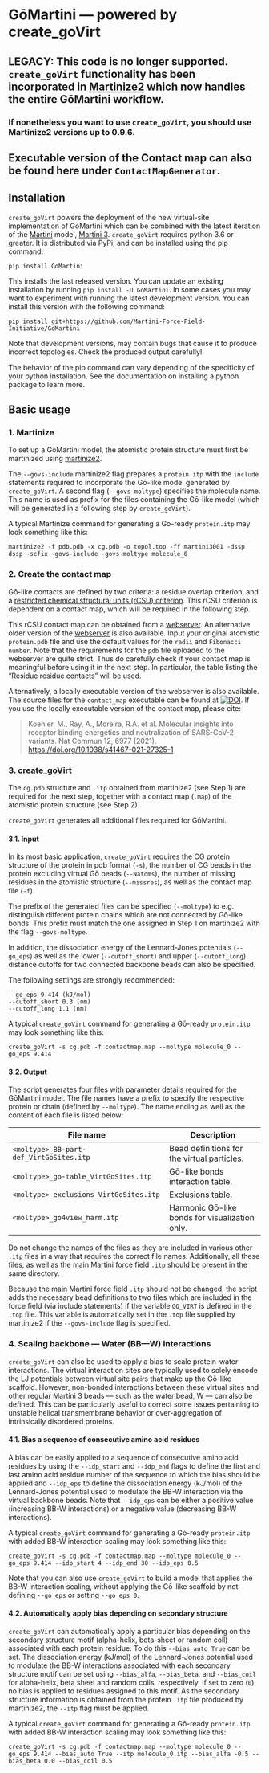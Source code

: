 # GōMartini — powered by create_goVirt

## LEGACY: This code is no longer supported. `create_goVirt` functionality has been incorporated in [Martinize2](https://github.com/marrink-lab/vermouth-martinize) which now handles the entire GōMartini workflow. 
### If nonetheless you want to use `create_goVirt`, you should use Martinize2 versions up to 0.9.6.

## Executable version of the Contact map can also be found here under `ContactMapGenerator`.
## Installation
`create_goVirt` powers the deployment of the new virtual-site implementation of GōMartini which can be combined with the latest iteration of the [Martini](http://cgmartini.nl/) model, [Martini 3](https://doi.org/10.1038/s41592-021-01098-3). 
`create_goVirt` requires python 3.6 or greater. It is distributed via PyPi, and can be installed using the pip command:
``````
pip install GoMartini
``````

This installs the last released version. You can update an existing installation by running `pip install -U GoMartini`. In some cases you may want to experiment with running the latest development version. You can install this version with the following command:
``````
pip install git+https://github.com/Martini-Force-Field-Initiative/GoMartini
``````

Note that development versions, may contain bugs that cause it to produce incorrect topologies. Check the produced output carefully!

The behavior of the pip command can vary depending of the specificity of your python installation. See the documentation on installing a python package to learn more.

## Basic usage

### 1. Martinize

To set up a GōMartini model, the atomistic protein structure must first be martinized using [martinize2](https://github.com/marrink-lab/vermouth-martinize). 

The `--govs-include` martinize2 flag prepares a `protein.itp` with the `include` statements required to incorporate the Gō-like model generated by `create_goVirt`. A second flag (`--govs-moltype`) specifies the molecule name. This name is used as prefix for the files containing the Gō-like model (which will be generated in a following step by `create_goVirt`). 

A typical Martinize command for generating a Gō-ready `protein.itp` may look something like this:

````
martinize2 -f pdb.pdb -x cg.pdb -o topol.top -ff martini3001 -dssp dssp -scfix -govs-include -govs-moltype molecule_0 
````


### 2. Create the contact map

Gō-like contacts are defined by two criteria: a residue overlap criterion, and a [restricted chemical structural units (rCSU) criterion](https://doi.org/10.1021/acs.jctc.6b00986). This rCSU criterion is dependent on a contact map, which will be required in the following step. 

This rCSU contact map can be obtained from a [webserver](http://pomalab.ippt.pan.pl/GoContactMap/). An alternative older version of the [webserver](http://info.ifpan.edu.pl/~rcsu/rcsu/index.html) is also available. Input your original atomistic `protein.pdb` file and use the default values for the `radii` and `Fibonacci number`. Note that the requirements for the `pdb` file uploaded to the webserver are quite strict. Thus do carefully check if your contact map is meaningful before using it in the next step. In particular, the table listing the “Residue residue contacts” will be used.

Alternatively, a locally executable version of the webserver is also available. The source files for the `contact_map` executable can be found at [![DOI](https://zenodo.org/badge/DOI/10.5281/zenodo.3817447.svg)](https://doi.org/10.5281/zenodo.3817447). If you use the locally executable version of the contact map, please cite:

> Koehler, M., Ray, A., Moreira, R.A. et al. Molecular insights into receptor binding energetics and neutralization of SARS-CoV-2 variants. Nat Commun 12, 6977 (2021). https://doi.org/10.1038/s41467-021-27325-1


### 3. create_goVirt

The `cg.pdb` structure and `.itp` obtained from martinize2 (see Step 1) are required for the next step, together with a contact map (`.map`) of the atomistic protein structure (see Step 2). 

`create_goVirt` generates all additional files required for GōMartini. 

#### 3.1. Input

In its most basic application, `create_goVirt` requires the CG protein structure of the protein in pdb format (`-s`), the number of CG beads in the protein excluding virtual Gō beads (`--Natoms`), the number of missing residues in the atomistic structure (`--missres`), as well as the contact map file (`-f`). 

The prefix of the generated files can be specified (`--moltype`) to e.g. distinguish different protein chains which are not connected by Gō-like bonds. This prefix must match the one assigned in Step 1 on martinize2 with the flag `--govs-moltype`.

In addition, the dissociation energy of the Lennard-Jones potentials (`--go_eps`) as well as the lower (`--cutoff_short`) and upper (`--cutoff_long`) distance cutoffs for two connected backbone beads can also be specified.

The following settings are strongly recommended:
``````
--go_eps 9.414 (kJ/mol)
--cutoff_short 0.3 (nm)
--cutoff_long 1.1 (nm)
``````

A typical `create_goVirt` command for generating a Gō-ready `protein.itp` may look something like this:

````
create_goVirt -s cg.pdb -f contactmap.map --moltype molecule_0 --go_eps 9.414
````

#### 3.2. Output

The script generates four files with parameter details required for the GōMartini model. The file names have a prefix to specify the respective protein or chain (defined by `--moltype`). The name ending as well as the content of each file is listed below: 

| File name | Description |
| ----------- | ----------- |
| `<moltype>_BB-part-def_VirtGoSites.itp` | Bead definitions for the virtual particles. |
| `<moltype>_go-table_VirtGoSites.itp` | Gō-like bonds interaction table. | 
| `<moltype>_exclusions_VirtGoSites.itp` | Exclusions table. | 
| `<moltype>_go4view_harm.itp` | Harmonic Gō-like bonds for visualization only.


Do not change the names of the files as they are included in various other `.itp` files in a way that requires the correct file names. Additionally, all these files, as well as the main Martini force field ``.itp`` should be present in the same directory.


Because the main Martini force field ``.itp`` should not be changed, the script adds the necessary bead definitions to two files which are included in the force field (via include statements) if the variable `GO_VIRT` is defined in the ``.top`` file. This variable is automatically set in the ``.top`` file supplied by martinize2 if the `--govs-include` flag is specified.

### 4. Scaling backbone — Water (BB—W) interactions

`create_goVirt` can also be used to apply a bias to scale protein-water interactions. The virtual interaction sites are typically used to solely encode the LJ potentials between virtual site pairs that make up the Gō-like scaffold. However, non-bonded interactions between these virtual sites and other regular Martini 3 beads — such as the water bead, W — can also be defined. This can be particularly useful to correct some issues pertaining to unstable helical transmembrane behavior or over-aggregation of intrinsically disordered proteins. 

#### 4.1. Bias a sequence of consecutive amino acid residues
A bias can be easily applied to a sequence of consecutive amino acid residues by using the `--idp_start` and `--idp_end` flags to define the first and last amino acid residue number of the sequence to which the bias should be applied and  `--idp_eps` to define the dissociation energy (kJ/mol) of the Lennard-Jones potential used to modulate the BB-W interaction via the virtual backbone beads. Note that `--idp_eps` can be either a positive value (increasing BB-W interactions) or a negative value (decreasing BB-W interactions). 

A typical `create_goVirt` command for generating a Gō-ready `protein.itp` with added BB-W interaction scaling may look something like this:

````
create_goVirt -s cg.pdb -f contactmap.map --moltype molecule_0 --go_eps 9.414 --idp_start 4 --idp_end 30 --idp_eps 0.5
````

Note that you can also use `create_goVirt` to build a model that applies the BB-W interaction scaling, without applying the Gō-like scaffold by not defining `--go_eps` or setting `--go_eps 0`.

#### 4.2. Automatically apply bias depending on secondary structure

`create_goVirt` can automatically apply a particular bias depending on the secondary structure motif (alpha-helix, beta-sheet or random coil) associated with each protein residue. To do this `--bias_auto True` can be set. The dissociation energy (kJ/mol) of the Lennard-Jones potential used to modulate the BB-W interactions associated with each secondary structure motif can be set using `--bias_alfa`, `--bias_beta`, and `--bias_coil` for alpha-helix, beta sheet and random coils, respectively. If set to zero (`0`) no bias is applied to residues assigned to this motif. As the secondary structure information is obtained from the protein `.itp` file produced by martinize2, the `--itp` flag must be applied.

A typical `create_goVirt` command for generating a Gō-ready `protein.itp` with added BB-W interaction scaling may look something like this:

````
create_goVirt -s cg.pdb -f contactmap.map --moltype molecule_0 --go_eps 9.414 --bias_auto True --itp molecule_0.itp --bias_alfa -0.5 --bias_beta 0.0 --bias_coil 0.5
````
